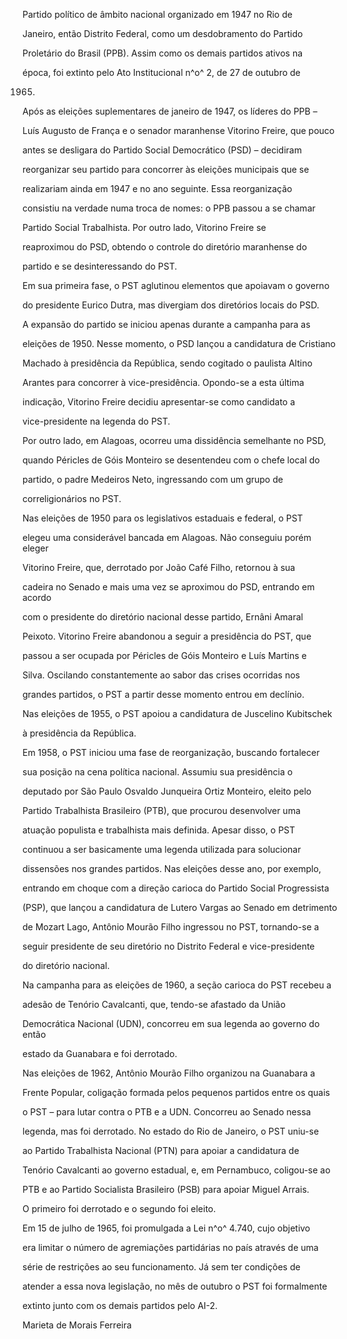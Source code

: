 

Partido político de âmbito nacional organizado em 1947 no Rio de

Janeiro, então Distrito Federal, como um desdobramento do Partido

Proletário do Brasil (PPB). Assim como os demais partidos ativos na

época, foi extinto pelo Ato Institucional n^o^ 2, de 27 de outubro de

1965.



Após as eleições suplementares de janeiro de 1947, os líderes do PPB –

Luís Augusto de França e o senador maranhense Vitorino Freire, que pouco

antes se desligara do Partido Social Democrático (PSD) – decidiram

reorganizar seu partido para concorrer às eleições municipais que se

realizariam ainda em 1947 e no ano seguinte. Essa reorganização

consistiu na verdade numa troca de nomes: o PPB passou a se chamar

Partido Social Trabalhista. Por outro lado, Vitorino Freire se

reaproximou do PSD, obtendo o controle do diretório maranhense do

partido e se desinteressando do PST.



Em sua primeira fase, o PST aglutinou elementos que apoiavam o governo

do presidente Eurico Dutra, mas divergiam dos diretórios locais do PSD.

A expansão do partido se iniciou apenas durante a campanha para as

eleições de 1950. Nesse momento, o PSD lançou a candidatura de Cristiano

Machado à presidência da República, sendo cogitado o paulista Altino

Arantes para concorrer à vice-presidência. Opondo-se a esta última

indicação, Vitorino Freire decidiu apresentar-se como candidato a

vice-presidente na legenda do PST.



Por outro lado, em Alagoas, ocorreu uma dissidência semelhante no PSD,

quando Péricles de Góis Monteiro se desentendeu com o chefe local do

partido, o padre Medeiros Neto, ingressando com um grupo de

correligionários no PST.



Nas eleições de 1950 para os legislativos estaduais e federal, o PST

elegeu uma considerável bancada em Alagoas. Não conseguiu porém eleger

Vitorino Freire, que, derrotado por João Café Filho, retornou à sua

cadeira no Senado e mais uma vez se aproximou do PSD, entrando em acordo

com o presidente do diretório nacional desse partido, Ernâni Amaral

Peixoto. Vitorino Freire abandonou a seguir a presidência do PST, que

passou a ser ocupada por Péricles de Góis Monteiro e Luís Martins e

Silva. Oscilando constantemente ao sabor das crises ocorridas nos

grandes partidos, o PST a partir desse momento entrou em declínio.



Nas eleições de 1955, o PST apoiou a candidatura de Juscelino Kubitschek

à presidência da República.



Em 1958, o PST iniciou uma fase de reorganização, buscando fortalecer

sua posição na cena política nacional. Assumiu sua presidência o

deputado por São Paulo Osvaldo Junqueira Ortiz Monteiro, eleito pelo

Partido Trabalhista Brasileiro (PTB), que procurou desenvolver uma

atuação populista e trabalhista mais definida. Apesar disso, o PST

continuou a ser basicamente uma legenda utilizada para solucionar

dissensões nos grandes partidos. Nas eleições desse ano, por exemplo,

entrando em choque com a direção carioca do Partido Social Progressista

(PSP), que lançou a candidatura de Lutero Vargas ao Senado em detrimento

de Mozart Lago, Antônio Mourão Filho ingressou no PST, tornando-se a

seguir presidente de seu diretório no Distrito Federal e vice-presidente

do diretório nacional.



Na campanha para as eleições de 1960, a seção carioca do PST recebeu a

adesão de Tenório Cavalcanti, que, tendo-se afastado da União

Democrática Nacional (UDN), concorreu em sua legenda ao governo do então

estado da Guanabara e foi derrotado.



Nas eleições de 1962, Antônio Mourão Filho organizou na Guanabara a

Frente Popular, coligação formada pelos pequenos partidos entre os quais

o PST – para lutar contra o PTB e a UDN. Concorreu ao Senado nessa

legenda, mas foi derrotado. No estado do Rio de Janeiro, o PST uniu-se

ao Partido Trabalhista Nacional (PTN) para apoiar a candidatura de

Tenório Cavalcanti ao governo estadual, e, em Pernambuco, coligou-se ao

PTB e ao Partido Socialista Brasileiro (PSB) para apoiar Miguel Arrais.

O primeiro foi derrotado e o segundo foi eleito.



Em 15 de julho de 1965, foi promulgada a Lei n^o^ 4.740, cujo objetivo

era limitar o número de agremiações partidárias no país através de uma

série de restrições ao seu funcionamento. Já sem ter condições de

atender a essa nova legislação, no mês de outubro o PST foi formalmente

extinto junto com os demais partidos pelo AI-2.



Marieta de Morais Ferreira



